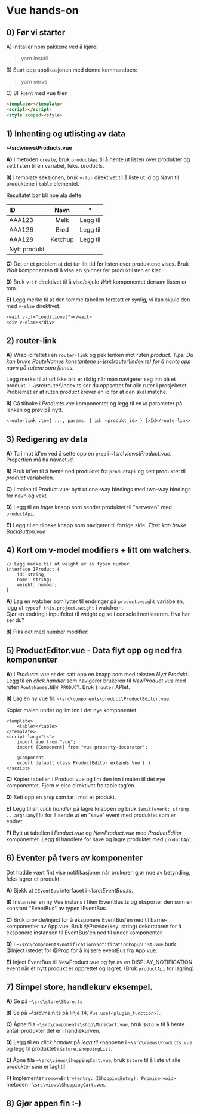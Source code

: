 # Vue hands-on

## 0) Før vi starter

A) Installer npm pakkene ved å kjøre:

> yarn install 

B) Start opp applikasjonen med denne kommandoen:

> yarn serve

C) Bli kjent med vue filen 

```html
<template></template>
<script></script>
<style scoped><style>
```

## 1) Inhenting og utlisting av data 

**~\src\views\Products.vue**

**A)**  I metoden `create`, bruk `productApi` til å hente 
        ut listen over produkter og sett listen til en variabel, feks. _products_. 

**B)**  I template seksjonen, bruk `v-for` direktivet til å liste ut 
        Id og Navn til produktene i `table` elementet.

Resultatet bør bli noe alá dette:

| ID      | Navn        | *           
|:--------|:-----------:|----------   
| AAA123  | Melk        | Legg til     
| AAA126  | Brød        | Legg til
| AAA128  | Ketchup     | Legg til
| Nytt produkt ||

**C)**  Det er et problem at det tar litt tid før listen over produktene vises.
        Bruk _Wait_ komponenten til å vise en spinner før produktlisten er klar.

**D)**  Bruk `v-if` direktivet til å vise/skjule _Wait_ komponentet dersom listen er tom.

**E)**  Legg merke til at den tomme tabellen forstatt er synlig, vi kan skjule den med `v-else`
        direktivet.
    
```
<wait v-if="conditional"></wait>
<div v-else></div>
```

## 2) router-link

**A)**  Wrap id feltet i en `router-link` og pek lenken mot ruten _product_. 
        _Tips: Du kan bruke RouteNames konstantene (~\src\router\index.ts) for å hente opp navn på rutene som finnes._ 

Legg merke til at url ikke blir er riktig når man navigerer seg inn på et produkt. 
I ~\src\router\index.ts ser du oppsettet for alle ruter i prosjeketet. 
Problemet er at ruten _product_ krever en id for at den skal matche. 

**B)**  Gå tilbake i _Products.vue_ komponentet og legg til en _id_ parameter på lenken og
        prøv på nytt.
 
```
<route-link :to={ ..., params: { id: <produkt_id> } }>Id</route-link>
```

## 3) Redigering av data

**A)**  Ta i mot id'en ved å sette opp en `prop` i _~\src\views\Product.vue_. 
        Propertien må ha navnet _id_.
    
**B)**  Bruk id'en til å hente ned produktet fra `productApi` og sett produktet til 
        _product_ variabelen.

**C)**  I malen til Product.vue: bytt ut one-way bindings med two-way bindings for navn og vekt.
    
**D)**  Legg til en _lagre_ knapp som sender produktet til "serveren" med `productApi`. 
        
**E)**  Legg til en tilbake knapp som navigerer til forrige side. _Tips: kan bruke BackButton.vue_ 

## 4) Kort om v-model modifiers + litt om watchers.
    
```
// Legg merke til at weight er av typen number. 
interface IProduct {
    id: string;
    name: string;
    weight: number;
}
```

**A)**  Lag en watcher som lytter til endringer på `product.weight` variabelen, logg ut `typeof this.project.weight` i watchern.  
        Gjør en endring i inputfeltet til weight og se i console i nettleseren. Hva har ser du?
        
**B)** Fiks det med number modifier!   
  
        
## 5) ProductEditor.vue - Data flyt opp og ned fra komponenter

**A)**  I _Products.vue_ er det satt opp en knapp som med teksten _Nytt Produkt_.
        Legg til en _click handler_ som navigerer brukeren til _NewProduct.vue_ med ruten 
        `RouteNames.NEW_PRODUCT`. Bruk `$router` APIet.
    
**B)**  Lag en ny vue fil: `~\src\components\product\ProductEditor.vue`.

Kopier malen under og lim inn i det nye komponentet. 
```
<template>
    <table></table>
</template>
<script lang="ts">
    import Vue from "vue";
    import {Component} from "vue-property-decorator";
    
    @Component
    export default class ProductEditor extends Vue { }
</script>
```

**C)**  Kopier tabellen i Product.vue og lim den inn i malen til det nye komponentet. Fjern
        v-else direktivet fra table tag'en.
    
**D)**  Sett opp en `prop` som tar i mot et produkt. 

**E)**  Legg til en _click handler_ på lagre knappen og bruk `$emit(event: string, ...args:any[])` for å sende ut en 
        "save" event med produktet som er endret. 

**F)**  Bytt ut tabellen i _Product.vue_ og _NewProduct.vue_ med _ProductEditor_ komponentet. 
        Legg til handlere for save og lagre produktet med `productApi`.
    
## 6) Eventer på tvers av komponenter

Det hadde vært fint vise notifikasjoner når brukeren gjør noe av betynding, feks lagrer et produkt. 

**A)**  Sjekk ut `IEventBus` interfacet i _~\src\EventBus.ts_.

**B)**  Instansier en ny Vue instans i filen IEventBus.ts og eksporter den som en konstant "EventBus" av typen IEventBus.

**C)**  Bruk provide/inject for å eksponere EventBus'en ned til barne-komponenter av App.vue. Bruk @Provide(key: string) dekoratoren for å eksponere instansen til EventBus'en ned til under komponenter.
    
**D)**  I `~\src\components\notification\NotificationPopupList.vue` burk @Inject istedet for @Prop for å injisere eventBus 
        fra App.vue.
    
**E)**  Inject EventBus til NewProduct.vue og fyr av en DISPLAY_NOTIFICATION event når et nytt 
        produkt er opprettet og lagret. (Bruk `productApi` for lagring)   
    
## 7) Simpel store, handlekurv eksempel. 

**A)**  Se på `~\src\store\Store.ts`

**B)**  Se på ~\src\main.ts på linje 14,
        `Vue.use(<plugin_function>)`.

**C)**  Åpne fila `~\src\components\shop\MiniCart.vue`,
        bruk `$store` til å hente antall produkter det er i handlekurven.
    
**D)**  Legg til en _click handler_ på _legg til_ knappene i `~\src\views\Products.vue` og legg til 
        produktet i `$store.shoppingList`.
 
**E)**  Åpne fila `~\src\views\ShoppingCart.vue`,
        bruk `$store` til å liste ut alle produkter som er lagt til 

**F)**  Implementer `removeEntry(entry: IShoppingEntry): Promise<void>` metoden `~\src\views\ShoppingCart.vue`. 


## 8) Gjør appen fin :-) 